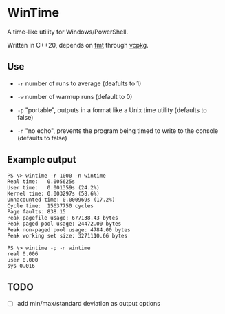 # WinTime

A time-like utility for Windows/PowerShell.

Written in C++20, depends on [fmt](https://github.com/fmtlib/fmt) through [vcpkg](https://github.com/microsoft/vcpkg).

## Use

- `-r` number of runs to average (deafults to 1)

- `-w` number of warmup runs (default to 0)

- `-p` "portable", outputs in a format like a Unix time utility (defaults to false)

- `-n` "no echo", prevents the program being timed to write to the console (defaults to false)

## Example output
```
PS \> wintime -r 1000 -n wintime
Real time:   0.005625s
User time:   0.001359s (24.2%)
Kernel time: 0.003297s (58.6%)
Unnacounted time: 0.000969s (17.2%)
Cycle time:  15637750 cycles
Page faults: 838.15
Peak pagefile usage: 677138.43 bytes
Peak paged pool usage: 24472.00 bytes
Peak non-paged pool usage: 4784.00 bytes
Peak working set size: 3271110.66 bytes

PS \> wintime -p -n wintime
real 0.006
user 0.000
sys 0.016
```

## TODO
- [ ] add min/max/standard deviation as output options
